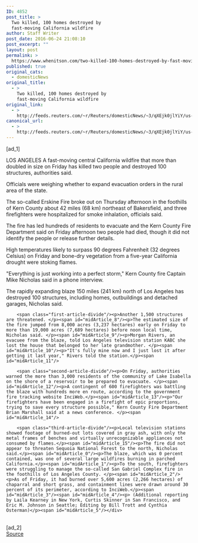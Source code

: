 ```yaml
---
ID: 4852
post_title: >
  Two killed, 100 homes destroyed by
  fast-moving California wildfire
author: Staff Writer
post_date: 2016-06-24 21:08:10
post_excerpt: ""
layout: post
permalink: >
  https://www.whenitson.com/two-killed-100-homes-destroyed-by-fast-moving-california-wildfire/
published: true
original_cats:
  - domesticNews
original_title:
  - >
    Two killed, 100 homes destroyed by
    fast-moving California wildfire
original_link:
  - >
    http://feeds.reuters.com/~r/Reuters/domesticNews/~3/qXEjk0jlYiY/us-usa-wildfires-idUSKCN0ZA1T1
canonical_url:
  - >
    http://feeds.reuters.com/~r/Reuters/domesticNews/~3/qXEjk0jlYiY/us-usa-wildfires-idUSKCN0ZA1T1
---
```

 [ad_1]
<br><div id="articleText">
<span id="midArticle_start"/>

<span id="midArticle_0"/><span class="focusParagraph" readability="4"><p><span class="articleLocation">LOS ANGELES</span> A fast-moving central California wildfire that more than doubled in size on Friday has killed two people and destroyed 100 structures, authorities said.</p></span><span id="midArticle_1"/><p>Officials were weighing whether to expand evacuation orders in the rural area of the state.</p><span id="midArticle_2"/><p>The so-called Erskine Fire broke out on Thursday afternoon in the foothills of Kern County about 42 miles (68 km) northeast of Bakersfield, and three firefighters were hospitalized for smoke inhalation, officials said.</p><span id="midArticle_3"/><p>The fire has led hundreds of residents to evacuate and the Kern County Fire Department said on Friday afternoon two people had died, though it did not identify the people or release further details.</p><span id="midArticle_4"/><p>High temperatures likely to surpass 90 degrees Fahrenheit (32 degrees Celsius) on Friday and bone-dry vegetation from a five-year California drought were stoking flames.</p><span id="midArticle_5"/><p>"Everything is just working into a perfect storm," Kern County fire Captain Mike Nicholas said in a phone interview.</p><span id="midArticle_6"/><p>The rapidly expanding blaze 150 miles (241 km) north of Los Angeles has destroyed 100 structures, including homes, outbuildings and detached garages, Nicholas said.</p><span id="midArticle_7"/>
        
        <span class="first-article-divide"/><p>Another 1,500 structures are threatened. </p><span id="midArticle_8"/><p>The estimated size of the fire jumped from 8,000 acres (3,237 hectares) early on Friday to more than 19,000 acres (7,689 hectares) before noon local time, Nicholas said. </p><span id="midArticle_9"/><p>Morgan Rivers, an evacuee from the blaze, told Los Angeles television station KABC she lost the house that belonged to her late grandmother. </p><span id="midArticle_10"/><p>"It's fully mine now and I just lost it after getting it last year," Rivers told the station.</p><span id="midArticle_11"/>
        
        <span class="second-article-divide"/><p>On Friday, authorities warned the more than 3,000 residents of the community of Lake Isabella on the shore of a reservoir to be prepared to evacuate. </p><span id="midArticle_12"/><p>A contingent of 600 firefighters was battling the blaze with hundreds more en route, according to the government fire tracking website InciWeb.</p><span id="midArticle_13"/><p>"Our firefighters have been engaged in a firefight of epic proportions, trying to save every structure possible," Kern County Fire Department Brian Marshall said at a news conference. </p><span id="midArticle_14"/>
        
        <span class="third-article-divide"/><p>Local television stations showed footage of burned-out lots covered in gray ash, with only the metal frames of benches and virtually unrecognizable appliances not consumed by flames.</p><span id="midArticle_15"/><p>The fire did not appear to threaten Sequoia National Forest to the north, Nicholas said.</p><span id="midArticle_0"/><p>The blaze, which was 0 percent contained, was one of several large wildfires burning in parched California.</p><span id="midArticle_1"/><p>To the south, firefighters were struggling to manage the so-called San Gabriel Complex fire in the foothills of Los Angeles County. </p><span id="midArticle_2"/><p>As of Friday, it had burned over 5,600 acres (2,266 hectares) of chaparral and short grass, and containment lines were drawn around 30 percent of its perimeter, according to InciWeb.</p><span id="midArticle_3"/><span id="midArticle_4"/><p> (Additional reporting by Laila Kearney in New York, Curtis Skinner in San Francisco, and Eric M. Johnson in Seattle; Editing by Bill Trott and Cynthia Osterman)</p><span id="midArticle_5"/></div>
<br>[ad_2]
<br><a href="http://feeds.reuters.com/~r/Reuters/domesticNews/~3/qXEjk0jlYiY/us-usa-wildfires-idUSKCN0ZA1T1">Source </a>
